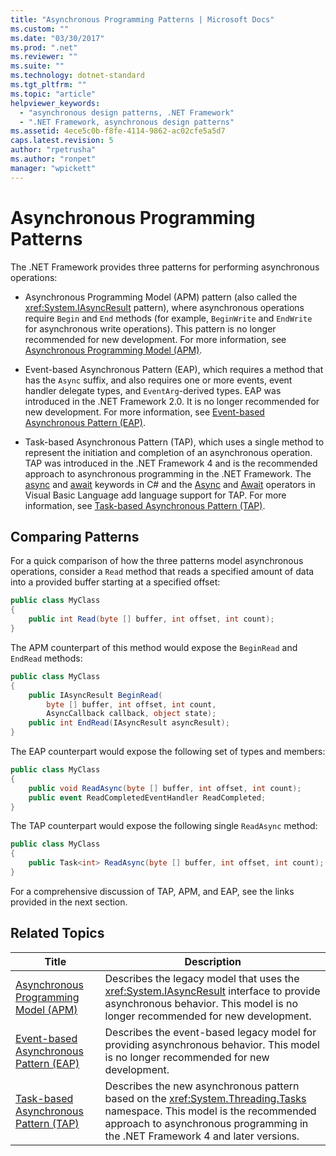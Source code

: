 ```yaml
---
title: "Asynchronous Programming Patterns | Microsoft Docs"
ms.custom: ""
ms.date: "03/30/2017"
ms.prod: ".net"
ms.reviewer: ""
ms.suite: ""
ms.technology: dotnet-standard
ms.tgt_pltfrm: ""
ms.topic: "article"
helpviewer_keywords: 
  - "asynchronous design patterns, .NET Framework"
  - ".NET Framework, asynchronous design patterns"
ms.assetid: 4ece5c0b-f8fe-4114-9862-ac02cfe5a5d7
caps.latest.revision: 5
author: "rpetrusha"
ms.author: "ronpet"
manager: "wpickett"
---
```

# Asynchronous Programming Patterns
The .NET Framework provides three patterns for performing asynchronous operations:  
  
-   Asynchronous Programming Model (APM) pattern (also called the <xref:System.IAsyncResult> pattern), where asynchronous operations require `Begin` and `End` methods (for example, `BeginWrite` and `EndWrite` for asynchronous write operations). This pattern is no longer recommended for new development. For more information, see [Asynchronous Programming Model (APM)](../../../docs/standard/asynchronous-programming-patterns/asynchronous-programming-model-apm.md).  
  
-   Event-based Asynchronous Pattern (EAP), which requires a method that has the `Async` suffix, and also requires one or more events, event handler delegate types, and `EventArg`-derived types. EAP was introduced in the .NET Framework 2.0. It is no longer recommended for new development. For more information, see [Event-based Asynchronous Pattern (EAP)](../../../docs/standard/asynchronous-programming-patterns/event-based-asynchronous-pattern-eap.md).  
  
-   Task-based Asynchronous Pattern (TAP), which uses a single method to represent the initiation and completion of an asynchronous operation. TAP was introduced in the .NET Framework 4 and is the recommended approach to asynchronous programming in the .NET Framework. The [async](~/docs/csharp/language-reference/keywords/async.md) and [await](~/docs/csharp/language-reference/keywords/await.md) keywords in C# and the [Async](~/docs/visual-basic/language-reference/modifiers/async.md) and [Await](~/docs/visual-basic/language-reference/operators/await-operator.md) operators in Visual Basic Language add language support for TAP. For more information, see [Task-based Asynchronous Pattern (TAP)](../../../docs/standard/asynchronous-programming-patterns/task-based-asynchronous-pattern-tap.md).  
  
## Comparing Patterns  
 For a quick comparison of how the three patterns model asynchronous operations, consider a `Read` method that reads a specified amount of data into a provided buffer starting at a specified offset:  
  
```csharp  
public class MyClass  
{  
    public int Read(byte [] buffer, int offset, int count);  
}  
```  
  
 The APM counterpart of this method would expose the `BeginRead` and `EndRead` methods:  
  
```csharp  
public class MyClass  
{  
    public IAsyncResult BeginRead(  
        byte [] buffer, int offset, int count,   
        AsyncCallback callback, object state);  
    public int EndRead(IAsyncResult asyncResult);  
}  
```  
  
 The EAP counterpart would expose the following set of types and members:  
  
```csharp  
public class MyClass  
{  
    public void ReadAsync(byte [] buffer, int offset, int count);  
    public event ReadCompletedEventHandler ReadCompleted;  
}  
```  
  
 The TAP counterpart would expose the following single `ReadAsync` method:  
  
```csharp  
public class MyClass  
{  
    public Task<int> ReadAsync(byte [] buffer, int offset, int count);  
}  
```  
  
 For a comprehensive discussion of TAP, APM, and EAP, see the links provided in the next section.  
  
## Related Topics  
  
|Title|Description|  
|-----------|-----------------|  
|[Asynchronous Programming Model (APM)](../../../docs/standard/asynchronous-programming-patterns/asynchronous-programming-model-apm.md)|Describes the legacy model that uses the <xref:System.IAsyncResult> interface to provide asynchronous behavior. This model is no longer recommended for new development.|  
|[Event-based Asynchronous Pattern (EAP)](../../../docs/standard/asynchronous-programming-patterns/event-based-asynchronous-pattern-eap.md)|Describes the event-based legacy model for providing asynchronous behavior. This model is no longer recommended for new development.|  
|[Task-based Asynchronous Pattern (TAP)](../../../docs/standard/asynchronous-programming-patterns/task-based-asynchronous-pattern-tap.md)|Describes the new asynchronous pattern based on the <xref:System.Threading.Tasks> namespace. This model is the recommended approach to asynchronous programming in the .NET Framework 4 and later versions.|